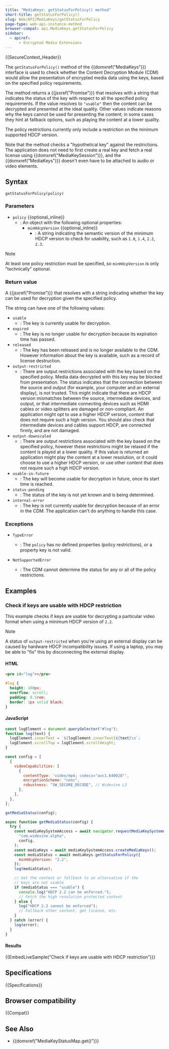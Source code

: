 ```yaml
---
title: "MediaKeys: getStatusForPolicy() method"
short-title: getStatusForPolicy()
slug: Web/API/MediaKeys/getStatusForPolicy
page-type: web-api-instance-method
browser-compat: api.MediaKeys.getStatusForPolicy
sidebar:
  - apiref:
      - Encrypted Media Extensions
---
```


{{SecureContext_Header}}

The `getStatusForPolicy()` method of the {{domxref("MediaKeys")}} interface is used to check whether the Content Decryption Module (CDM) would allow the presentation of encrypted media data using the keys, based on the specified policy requirements.

The method returns a {{jsxref("Promise")}} that resolves with a string that indicates the status of the key with respect to all the specified policy requirements.
If the value resolves to `"usable"` then the content can be decrypted and presented at the ideal quality.
Other values indicate reasons why the keys cannot be used for presenting the content; in some cases they hint at fallback options, such as playing the content at a lower quality.

The policy restrictions currently only include a restriction on the minimum supported HDCP version.

Note that the method checks a "hypothetical key" against the restrictions.
The application does not need to first create a real key and fetch a real license using {{domxref("MediaKeySession")}}, and the {{domxref("MediaKeys")}} doesn't even have to be attached to audio or video elements.

## Syntax

```js-nolint
getStatusForPolicy(policy)
```

### Parameters

- `policy` {{optional_inline}}
  - : An object with the following optional properties:
    - `minHdcpVersion` {{optional_inline}}
      - : A string indicating the semantic version of the minimum HDCP version to check for usability, such as `1.0`, `1.4`, `2.2`, `2.3`.

> [!NOTE]
> At least one policy restriction must be specified, so `minHdcpVersion` is only "technically" optional.

### Return value

A {{jsxref("Promise")}} that resolves with a string indicating whether the key can be used for decryption given the specified policy.

The string can have one of the following values:

- `usable`
  - : The key is currently usable for decryption.
- `expired`
  - : The key is no longer usable for decryption because its expiration time has passed.
- `released`
  - : The key has been released and is no longer available to the CDM.
    However information about the key is available, such as a record of license destruction.
- `output-restricted`
  - : There are output restrictions associated with the key based on the specified policy.
    Media data decrypted with this key may be blocked from presentation.
    The status indicates that the connection between the source and output (for example, your computer and an external display), is not trusted.
    This might indicate that there are HDCP version mismatches between the source, intermediate devices, and output, or that intermediate connecting devices such as HDMI cables or video splitters are damaged or non-compliant.
    An application might opt to use a higher HDCP version, content that does not require such a high version.
    You should also check that intermediate devices and cables support HDCP, are connected firmly, and are not damaged.
- `output-downscaled`
  - : There are output restrictions associated with the key based on the specified policy, however these restrictions might be relaxed if the content is played at a lower quality.
    If this value is returned an application might play the content at a lower resolution, or it could choose to use a higher HDCP version, or use other content that does not require such a high HDCP version.
- `usable-in-future`
  - : The key will become usable for decryption in future, once its start time is reached.
- `status-pending`
  - : The status of the key is not yet known and is being determined.
- `internal-error`
  - : The key is not currently usable for decryption because of an error in the CDM.
    The application can't do anything to handle this case.

### Exceptions

- `TypeError`
  - : The `policy` has no defined properties (policy restrictions), or a property key is not valid.

- `NotSupportedError`
  - : The CDM cannot determine the status for any or all of the policy restrictions.

## Examples

### Check if keys are usable with HDCP restriction

This example checks if keys are usable for decrypting a particular video format when using a minimum HDCP version of `2.2`.

> [!NOTE]
> A status of `output-restricted` when you're using an external display can be caused by hardware HDCP incompatibility issues.
> If using a laptop, you may be able to "fix" this by disconnecting the external display.

#### HTML

```html
<pre id="log"></pre>
```

```css hidden
#log {
  height: 100px;
  overflow: scroll;
  padding: 0.5rem;
  border: 1px solid black;
}
```

#### JavaScript

```js hidden
const logElement = document.querySelector("#log");
function log(text) {
  logElement.innerText = `${logElement.innerText}${text}\n`;
  logElement.scrollTop = logElement.scrollHeight;
}
```

```js
const config = [
  {
    videoCapabilities: [
      {
        contentType: 'video/mp4; codecs="avc1.640028"',
        encryptionScheme: "cenc",
        robustness: "SW_SECURE_DECODE", // Widevine L3
      },
    ],
  },
];

getMediaStatus(config);

async function getMediaStatus(config) {
  try {
    const mediaKeySystemAccess = await navigator.requestMediaKeySystemAccess(
      "com.widevine.alpha",
      config,
    );
    const mediaKeys = await mediaKeySystemAccess.createMediaKeys();
    const mediaStatus = await mediaKeys.getStatusForPolicy({
      minHdcpVersion: "2.2",
    });
    log(mediaStatus);

    // Get the content or fallback to an alternative if the
    // keys are not usable
    if (mediaStatus === "usable") {
      console.log("HDCP 2.2 can be enforced.");
      // Fetch the high resolution protected content
    } else {
      log("HDCP 2.2 cannot be enforced");
      // Fallback other content, get license, etc.
    }
  } catch (error) {
    log(error);
  }
}
```

#### Results

{{EmbedLiveSample("Check if keys are usable with HDCP restriction")}}

## Specifications

{{Specifications}}

## Browser compatibility

{{Compat}}

## See Also

- {{domxref("MediaKeyStatusMap.get()")}}
